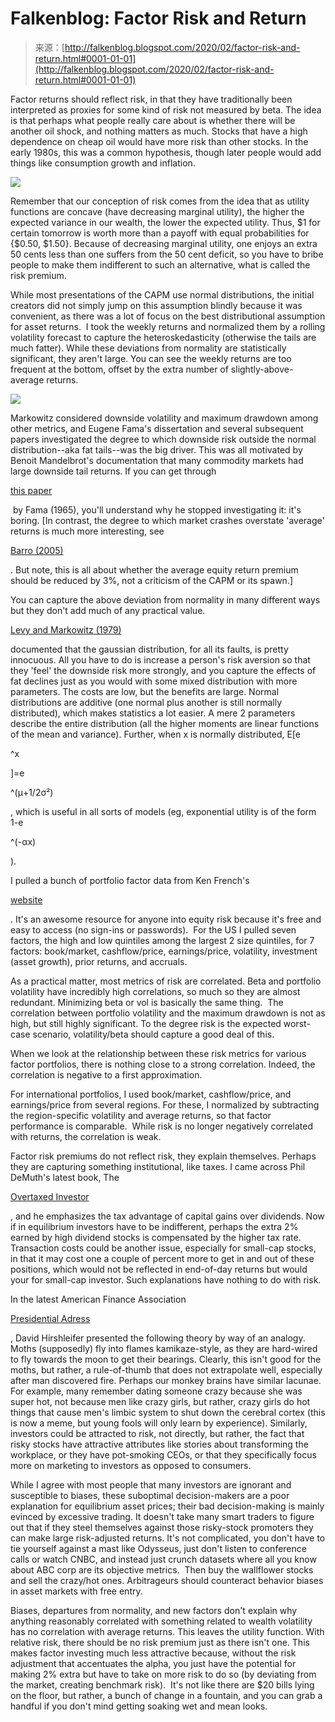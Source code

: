 <!--yml
category: 未分类
date: 2024-05-12 19:58:53
-->

# Falkenblog: Factor Risk and Return

> 来源：[http://falkenblog.blogspot.com/2020/02/factor-risk-and-return.html#0001-01-01](http://falkenblog.blogspot.com/2020/02/factor-risk-and-return.html#0001-01-01)

Factor returns should reflect risk, in that they have traditionally been interpreted as proxies for some kind of risk not measured by beta. The idea is that perhaps what people really care about is whether there will be another oil shock, and nothing matters as much. Stocks that have a high dependence on cheap oil would have more risk than other stocks. In the early 1980s, this was a common hypothesis, though later people would add things like consumption growth and inflation.

[![](img/5aafc46f79194123b3b24df83579ac6b.png)](https://blogger.googleusercontent.com/img/b/R29vZ2xl/AVvXsEgBYHdo3AyW-3thxlH2_uEGj3QySQ4iOMelGUoH2zjuuilVn_UWjdZJrugifZsiVoUuEIs_44pKLjPgZbachgVdKk_-SNEmJvg-T48bdxzFStnY1UR3NkFfTs7mdq7MKTH4yRt2Dw/s1600/utility.png)

Remember that our conception of risk comes from the idea that as utility functions are concave (have decreasing marginal utility), the higher the expected variance in our wealth, the lower the expected utility. Thus, $1 for certain tomorrow is worth more than a payoff with equal probabilities for {$0.50, $1.50}. Because of decreasing marginal utility, one enjoys an extra 50 cents less than one suffers from the 50 cent deficit, so you have to bribe people to make them indifferent to such an alternative, what is called the risk premium.

While most presentations of the CAPM use normal distributions, the initial creators did not simply jump on this assumption blindly because it was convenient, as there was a lot of focus on the best distributional assumption for asset returns.  I took the weekly returns and normalized them by a rolling volatility forecast to capture the heteroskedasticity (otherwise the tails are much fatter). While these deviations from normality are statistically significant, they aren't large. You can see the weekly returns are too frequent at the bottom, offset by the extra number of slightly-above-average returns.

[![](img/1577aaa05115485b2f35561ce78e6c9c.png)](https://blogger.googleusercontent.com/img/b/R29vZ2xl/AVvXsEjqn37cyJQV-43taLQr2sso-n96XBFftHedXupLKZQYanI2DSJLeZTkVA_3HauqDzO3J1fIUoHtw66fffEUMZeRC9XqENBDMEJoZdXaNeMaXGuUKQnkAjoIHoUvmHaNfHJokVBD_A/s1600/Normal2.png)

Markowitz considered downside volatility and maximum drawdown among other metrics, and Eugene Fama's dissertation and several subsequent papers investigated the degree to which downside risk outside the normal distribution--aka fat tails--was the big driver. This was all motivated by Benoit Mandelbrot's documentation that many commodity markets had large downside tail returns. If you can get through

[this paper](https://pdfs.semanticscholar.org/d4bd/6df2ba1df56677097ef8fc09a72b74ade910.pdf)

 by Fama (1965), you'll understand why he stopped investigating it: it's boring. [In contrast, the degree to which market crashes overstate 'average' returns is much more interesting, see

[Barro (2005)](https://www.nber.org/papers/w11310.pdf)

. But note, this is all about whether the average equity return premium should be reduced by 3%, not a criticism of the CAPM or its spawn.]

You can capture the above deviation from normality in many different ways but they don't add much of any practical value.

[Levy and Markowitz (1979)](https://www.researchgate.net/profile/Haim_Levy/publication/4979832_Approximating_Expected_Utility_by_a_Function_of_Mean_and_Variance/links/567d150908ae1e63f1e5de9f/Approximating-Expected-Utility-by-a-Function-of-Mean-and-Variance.pdf)

documented that the gaussian distribution, for all its faults, is pretty innocuous. All you have to do is increase a person's risk aversion so that they 'feel' the downside risk more strongly, and you capture the effects of fat declines just as you would with some mixed distribution with more parameters. The costs are low, but the benefits are large. Normal distributions are additive (one normal plus another is still normally distributed), which makes statistics a lot easier. A mere 2 parameters describe the entire distribution (all the higher moments are linear functions of the mean and variance). Further, when x is normally distributed, E[e

^x

]=e

^(μ+1/2σ²)

, which is useful in all sorts of models (eg, exponential utility is of the form 1-e

^(-αx)

).

I pulled a bunch of portfolio factor data from Ken French's

[website](http://mba.tuck.dartmouth.edu/pages/faculty/ken.french/data_library.html)

. It's an awesome resource for anyone into equity risk because it's free and easy to access (no sign-ins or passwords).  For the US I pulled seven factors, the high and low quintiles among the largest 2 size quintiles, for 7 factors: book/market, cashflow/price, earnings/price, volatility, investment (asset growth), prior returns, and accruals.

As a practical matter, most metrics of risk are correlated. Beta and portfolio volatility have incredibly high correlations, so much so they are almost redundant. Minimizing beta or vol is basically the same thing.  The correlation between portfolio volatility and the maximum drawdown is not as high, but still highly significant. To the degree risk is the expected worst-case scenario, volatility/beta should capture a good deal of this.

When we look at the relationship between these risk metrics for various factor portfolios, there is nothing close to a strong correlation. Indeed, the correlation is negative to a first approximation.

For international portfolios, I used book/market, cashflow/price, and earnings/price from several regions. For these, I normalized by subtracting the region-specific volatility and average returns, so that factor performance is comparable.  While risk is no longer negatively correlated with returns, the correlation is weak.

Factor risk premiums do not reflect risk, they explain themselves. Perhaps they are capturing something institutional, like taxes. I came across Phil DeMuth's latest book, The

[Overtaxed Investor](https://www.amazon.com/Overtaxed-Investor-Slash-Your-Alpha/dp/0997059605)

, and he emphasizes the tax advantage of capital gains over dividends. Now if in equilibrium investors have to be indifferent, perhaps the extra 2% earned by high dividend stocks is compensated by the higher tax rate. Transaction costs could be another issue, especially for small-cap stocks, in that it may cost one a couple of percent more to get in and out of these positions, which would not be reflected in end-of-day returns but would your for small-cap investor. Such explanations have nothing to do with risk.

In the latest American Finance Association

[Presidential Adress](https://papers.ssrn.com/sol3/papers.cfm?abstract_id=3513210)

, David Hirshleifer presented the following theory by way of an analogy. Moths (supposedly) fly into flames kamikaze-style, as they are hard-wired to fly towards the moon to get their bearings. Clearly, this isn't good for the moths, but rather, a rule-of-thumb that does not extrapolate well, especially after man discovered fire. Perhaps our monkey brains have similar lacunae. For example, many remember dating someone crazy because she was super hot, not because men like crazy girls, but rather, crazy girls do hot things that cause men's limbic system to shut down the cerebral cortex (this is now a meme, but young fools will only learn by experience). Similarly, investors could be attracted to risk, not directly, but rather, the fact that risky stocks have attractive attributes like stories about transforming the workplace, or they have pot-smoking CEOs, or that they specifically focus more on marketing to investors as opposed to consumers.

While I agree with most people that many investors are ignorant and susceptible to biases, these suboptimal decision-makers are a poor explanation for equilibrium asset prices; their bad decision-making is mainly evinced by excessive trading. It doesn't take many smart traders to figure out that if they steel themselves against those risky-stock promoters they can make large risk-adjusted returns. It's not complicated, you don't have to tie yourself against a mast like Odysseus, just don't listen to conference calls or watch CNBC, and instead just crunch datasets where all you know about ABC corp are its objective metrics.  Then buy the wallflower stocks and sell the crazy/hot ones. Arbitrageurs should counteract behavior biases in asset markets with free entry.

Biases, departures from normality, and new factors don't explain why anything reasonably correlated with something related to wealth volatility has no correlation with average returns. This leaves the utility function. With relative risk, there should be no risk premium just as there isn't one. This makes factor investing much less attractive because, without the risk adjustment that accentuates the alpha, you just have the potential for making 2% extra but have to take on more risk to do so (by deviating from the market, creating benchmark risk).  It's not like there are $20 bills lying on the floor, but rather, a bunch of change in a fountain, and you can grab a handful if you don't mind getting soaking wet and mean looks.
